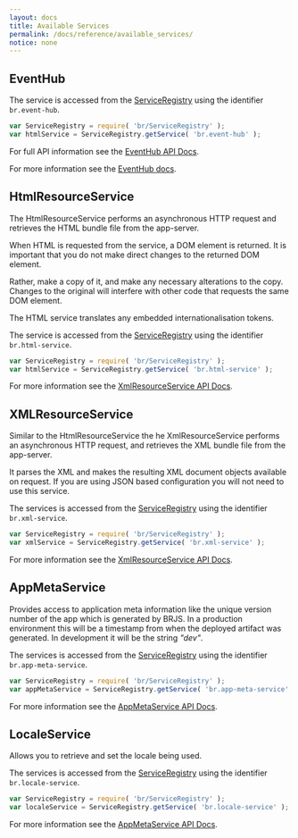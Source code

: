 ```yaml
---
layout: docs
title: Available Services
permalink: /docs/reference/available_services/
notice: none
---
```


## EventHub

The service is accessed from the [ServiceRegistry](/docs/concepts/service_registry/) using the identifier `br.event-hub`.

```js
var ServiceRegistry = require( 'br/ServiceRegistry' );
var htmlService = ServiceRegistry.getService( 'br.event-hub' );
```

For full API information see the [EventHub API Docs](http://apidocs.bladerunnerjs.org/latest/js/EventHub.html).

For more information see the [EventHub docs](/docs/concepts/event_hub/).

## HtmlResourceService

The HtmlResourceService performs an asynchronous HTTP request and retrieves the HTML bundle file from the app-server.

When HTML is requested from the service, a DOM element is returned.  It is important that you do not make direct changes to the returned DOM element.

Rather, make a copy of it, and make any necessary alterations to the copy. Changes to the original will interfere with other code that requests the same DOM element.

The HTML service translates any embedded internationalisation tokens.

The service is accessed from the [ServiceRegistry](/docs/concepts/service_registry/) using the identifier `br.html-service`.

```js
var ServiceRegistry = require( 'br/ServiceRegistry' );
var htmlService = ServiceRegistry.getService( 'br.html-service' );
```

For more information see the [XmlResourceService API Docs](http://apidocs.bladerunnerjs.org/latest/js/HtmlResourceService.html).

## XMLResourceService

Similar to the HtmlResourceService the he XmlResourceService performs an asynchronous HTTP request, and retrieves the XML bundle file from the app-server.

It parses the XML and makes the resulting XML document objects available on request. If you are using JSON based configuration you will not need to use this service.

The services is accessed from the [ServiceRegistry](/docs/concepts/service_registry/) using the identifier `br.xml-service`.

```js
var ServiceRegistry = require( 'br/ServiceRegistry' );
var xmlService = ServiceRegistry.getService( 'br.xml-service' );
```

For more information see the [XmlResourceService API Docs](http://apidocs.bladerunnerjs.org/latest/js/XmlResourceService.html).

## AppMetaService

Provides access to application meta information like the unique version number of the app which is generated by BRJS. In a production environment this will be a timestamp from when the deployed artifact was generated. In development it will be the string <em>"dev"</em>.

The services is accessed from the [ServiceRegistry](/docs/concepts/service_registry/) using the identifier `br.app-meta-service`.

```js
var ServiceRegistry = require( 'br/ServiceRegistry' );
var appMetaService = ServiceRegistry.getService( 'br.app-meta-service' );
```

For more information see the [AppMetaService API Docs](http://apidocs.bladerunnerjs.org/latest/js/AppMetaService.html).

## LocaleService

Allows you to retrieve and set the locale being used.

The services is accessed from the [ServiceRegistry](/docs/concepts/service_registry/) using the identifier `br.locale-service`.

```js
var ServiceRegistry = require( 'br/ServiceRegistry' );
var localeService = ServiceRegistry.getService( 'br.locale-service' );
```

For more information see the [AppMetaService API Docs](http://apidocs.bladerunnerjs.org/latest/js/LocaleService.html).
